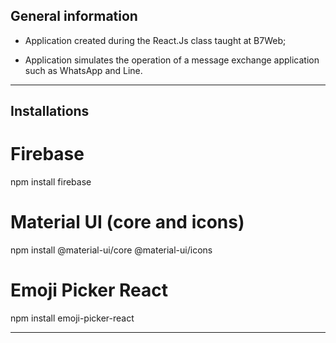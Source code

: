 ## General information

- Application created during the React.Js class taught at B7Web;

- Application simulates the operation of a message exchange application such as WhatsApp and Line.

------------------------------------------------------------------------------------

## Installations

# Firebase

npm install firebase

# Material UI (core and icons)

npm install @material-ui/core @material-ui/icons

# Emoji Picker React

npm install emoji-picker-react

------------------------------------------------------------------------------------

